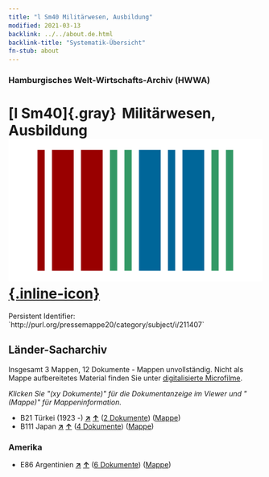 ```yaml
---
title: "l Sm40 Militärwesen, Ausbildung"
modified: 2021-03-13
backlink: ../../about.de.html
backlink-title: "Systematik-Übersicht"
fn-stub: about
---
```


### Hamburgisches Welt-Wirtschafts-Archiv (HWWA)

# [l Sm40]{.gray}&#8201; Militärwesen, Ausbildung &#160; [![Wikidata](/images/Wikidata-logo.svg "Wikidata"){.inline-icon}](http://www.wikidata.org/entity/Q104700219)

<div class="hint">Persistent Identifier: `http://purl.org/pressemappe20/category/subject/i/211407`</div>







## Länder-Sacharchiv




Insgesamt 3 Mappen, 12 Dokumente - Mappen unvollständig.
Nicht als Mappe aufbereitetes Material finden Sie unter [digitalisierte Microfilme](/film/h1_sh.de.html).

_Klicken Sie "(xy Dokumente)" für die Dokumentanzeige im Viewer und "(Mappe)" für Mappeninformation._



- B21 Türkei (1923 -) [**&nearr;**](../../../geo/i/141111/about.de.html "Türkei (1923 -) (alle Mappen)") [**&uarr;**](../../../geo/about.de.html#B21 "Ländersystematik") (<a href="https://pm20.zbw.eu/iiifview/folder/sh/141111,211407" title="über: Türkei (1923 -) : Militärwesen, Ausbildung" target="_blank">2 Dokumente</a>) ([Mappe](../../../../folder/sh/1411xx/141111/2114xx/211407/about.de.html))
- B111 Japan [**&nearr;**](../../../geo/i/141272/about.de.html "Japan (alle Mappen)") [**&uarr;**](../../../geo/about.de.html#B111 "Ländersystematik") (<a href="https://pm20.zbw.eu/iiifview/folder/sh/141272,211407" title="über: Japan : Militärwesen, Ausbildung" target="_blank">4 Dokumente</a>) ([Mappe](../../../../folder/sh/1412xx/141272/2114xx/211407/about.de.html))

### Amerika

- E86 Argentinien [**&nearr;**](../../../geo/i/141692/about.de.html "Argentinien (alle Mappen)") [**&uarr;**](../../../geo/about.de.html#E86 "Ländersystematik") (<a href="https://pm20.zbw.eu/iiifview/folder/sh/141692,211407" title="über: Argentinien : Militärwesen, Ausbildung" target="_blank">6 Dokumente</a>) ([Mappe](../../../../folder/sh/1416xx/141692/2114xx/211407/about.de.html))








